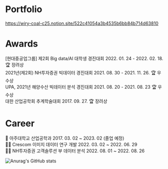 # Portfolio  
https://wiry-coal-c25.notion.site/522c41054a3b4535b6bb84b714d63810

# Awards
[현대중공업그룹] 제2회 Big data/AI 대학생 경진대회 2022. 01. 24 - 2022. 02. 18.  🏆 장려상  
2021년(제2회) NH투자증권 빅데이터 경진대회 2021. 08. 30 - 2021. 11. 26. 🏆 우수상  
UPA, 2021년 해양수산 빅데이터 분석 경진대회 2021. 08. 20 - 2021. 08. 23 🏆 우수상  
대한 산업공학회 추계학술대회 2017. 09. 27. 🏆 장려상  
  
# Career  
🏫 아주대학교 산업공학과 2017. 03. 02 ~  2023. 02 (졸업 예정)  
👩‍💻 Crescom 이미지 데이터 연구 개발 2022. 03. 02 ~ 2022. 06. 29  
👩‍💻 NH투자증권 고객솔루션 부 데이터 분석 2022. 08. 01 ~ 2022. 08. 26  


![Anurag's GitHub stats](https://github-readme-stats.vercel.app/api?username=troy2331&show_icons=true&theme=radical)
